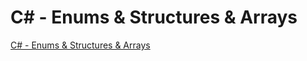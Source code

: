 # C# - Enums & Structures & Arrays
[C# - Enums & Structures & Arrays](https://aiwithcloud.com/2022/09/19/c___enums__structures__arrays/)